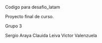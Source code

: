 Codigo para desafio_latam   

Proyecto final de curso.

Grupo 3

Sergio Araya
Clauida Leiva
Victor Valenzuela